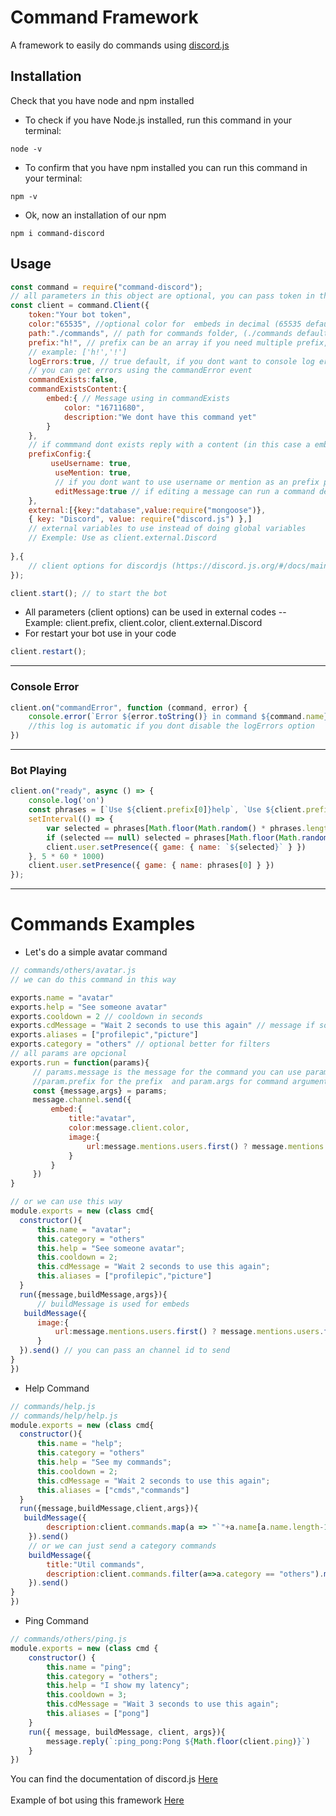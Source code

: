 # Command Framework

A framework to easily do commands using [discord.js](https://www.npmjs.com/package/discord.js)

## Installation
Check that you have node and npm installed
- To check if you have Node.js installed, run this command in your terminal:
```
node -v
```
- To confirm that you have npm installed you can run this command in your terminal:
```
npm -v
```
- Ok, now an installation of our npm
```
npm i command-discord
```

## Usage
```js
const command = require("command-discord");
// all parameters in this object are optional, you can pass token in the start function, bellow parameters are the default
const client = command.Client({
    token:"Your bot token",
    color:"65535", //optional color for  embeds in decimal (65535 default)
    path:"./commands", // path for commands folder, (./commands default)
    prefix:"h!", // prefix can be an array if you need multiple prefix, (! default)
    // example: ['h!','!']
    logErrors:true, // true default, if you dont want to console log errors in command false
    // you can get errors using the commandError event
    commandExists:false,
    commandExistsContent:{
        embed:{ // Message using in commandExists
            color: "16711680",
            description:"We dont have this command yet"
        }
    },
    // if commmand dont exists reply with a content (in this case a embed) default is false
    prefixConfig:{
         useUsername: true,
          useMention: true,
          // if you dont want to use username or mention as an prefix put these false (default is true)
          editMessage:true // if editing a message can run a command default is true
    }, 
    external:[{key:"database",value:require("mongoose")},
    { key: "Discord", value: require("discord.js") },] 
    // external variables to use instead of doing global variables
    // Exemple: Use as client.external.Discord
    
},{
    // client options for discordjs (https://discord.js.org/#/docs/main/stable/typedef/ClientOptions)
});

client.start(); // to start the bot
```
- All parameters (client options) can be used in external codes
-- Example: client.prefix, client.color, client.external.Discord
- For restart your bot use in your code
```js
client.restart();
```
---
### Console Error
```js
client.on("commandError", function (command, error) {
    console.error(`Error ${error.toString()} in command ${command.name}`)
    //this log is automatic if you dont disable the logErrors option
})
```
----
### Bot Playing
```js
client.on("ready", async () => {
    console.log('on')
    const phrases = [`Use ${client.prefix[0]}help`, `Use ${client.prefix[0]}help to view my Commands`]
    setInterval(() => {
        var selected = phrases[Math.floor(Math.random() * phrases.length)]
        if (selected == null) selected = phrases[Math.floor(Math.random() * phrases.length)]
        client.user.setPresence({ game: { name: `${selected}` } })
    }, 5 * 60 * 1000)
    client.user.setPresence({ game: { name: phrases[0] } })
});
```
---
# Commands Examples
- Let's do a simple avatar command
```js
// commands/others/avatar.js
// we can do this command in this way

exports.name = "avatar"
exports.help = "See someone avatar"
exports.cooldown = 2 // cooldown in seconds
exports.cdMessage = "Wait 2 seconds to use this again" // message if someone try to use command in cooldown
exports.aliases = ["profilepic","picture"] 
exports.category = "others" // optional better for filters
// all params are opcional
exports.run = function(params){
     // params.message is the message for the command you can use params.message.client for the client
     //param.prefix for the prefix  and param.args for command argumentes
     const {message,args} = params;
     message.channel.send({
         embed:{
             title:"avatar",
             color:message.client.color,
             image:{
                 url:message.mentions.users.first() ? message.mentions.users.first().displayAvatarURL : message.author.displayAvatarURL
             }
         }
     })
}

// or we can use this way
module.exports = new (class cmd{
  constructor(){
      this.name = "avatar";
      this.category = "others"
      this.help = "See someone avatar";
      this.cooldown = 2;
      this.cdMessage = "Wait 2 seconds to use this again";
      this.aliases = ["profilepic","picture"] 
  }
  run({message,buildMessage,args}){
      // buildMessage is used for embeds
   buildMessage({
      image:{
          url:message.mentions.users.first() ? message.mentions.users.first().displayAvatarURL : message.author.displayAvatarURL
      }
  }).send() // you can pass an channel id to send
}
})
```
- Help Command
```js
// commands/help.js
// commands/help/help.js
module.exports = new (class cmd{
  constructor(){
      this.name = "help";
      this.category = "others"
      this.help = "See my commands";
      this.cooldown = 2;
      this.cdMessage = "Wait 2 seconds to use this again";
      this.aliases = ["cmds","commands"] 
  }
  run({message,buildMessage,client,args}){
   buildMessage({
        description:client.commands.map(a => "`"+a.name[a.name.length-1]+"("+a.help+")`").join(", ")
    }).send()
    // or we can just send a category commands
    buildMessage({
        title:"Util commands",
        description:client.commands.filter(a=>a.category == "others").map(a => "`"+a.name[a.name.length-1]+"("+a.help+")`").join(", ")
    }).send()
}
})
```
- Ping Command
```js
// commands/others/ping.js
module.exports = new (class cmd {
    constructor() {
        this.name = "ping";
        this.category = "others";
        this.help = "I show my latency";
        this.cooldown = 3;
        this.cdMessage = "Wait 3 seconds to use this again";
        this.aliases = ["pong"]
    }
    run({ message, buildMessage, client, args}){
        message.reply(`:ping_pong:Pong ${Math.floor(client.ping)}`)
    }
})
```

You can find the documentation of discord.js [Here](https://discord.js.org/#/docs/main/stable/general/welcome)
<br><br>
Example of bot using this framework [Here](https://github.com/darkwolfinho/SimpleBot)
